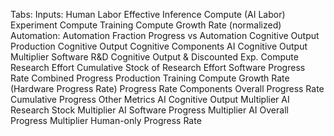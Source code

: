 Tabs:
    Inputs:
        Human Labor
        Effective Inference Compute (AI Labor)
        Experiment Compute
        Training Compute Growth Rate (normalized)
    Automation:
        Automation Fraction
        Progress vs Automation
    Cognitive Output Production
        Cognitive Output
        Cognitive Components
        AI Cognitive Output Multiplier
    Software R&D
        Cognitive Output & Discounted Exp. Compute
        Research Effort
        Cumulative Stock of Research Effort
        Software Progress Rate
    Combined Progress Production
        Training Compute Growth Rate (Hardware Progress Rate)
        Progress Rate Components
        Overall Progress Rate
        Cumulative Progress
    Other Metrics
        AI Cognitive Output Multiplier
        AI Research Stock Multiplier
        AI Software Progress Multiplier
        AI Overall Progress Multiplier
        Human-only Progress Rate
